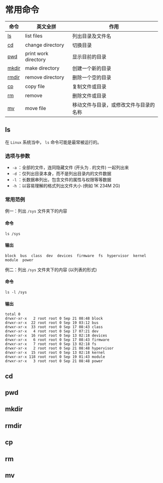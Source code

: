 # 常用命令


| 命令     | 英文全拼                 | 作用                 |
| -------- | ------------------------| ------------------------ |
| [ls](#ls) | list files | 列出目录及文件名 |
| [cd](#cd) | change directory | 切换目录 |
| [pwd](#pwd) | print work directory | 显示目前的目录 |
| [mkdir](#mkdir) | make directory | 创建一个新的目录 |
| [rmdir](#rmdir) | remove directory | 删除一个空的目录 |
| [cp](#cp) | copy file | 复制文件或目录 |
| [rm](#rm) | remove | 删除文件或目录 |
| [mv](#mv) | move file | 移动文件与目录，或修改文件与目录的名称 |


## ls
在 `Linux` 系统当中， `ls` 命令可能是最常被运行的。

### 选项与参数
- `-a` ：全部的文件，连同隐藏文件 (开头为 . 的文件) 一起列出来
- `-d` ：仅列出目录本身，而不是列出目录内的文件数据
- `-l` ：长数据串列出，包含文件的属性与权限等等数据
- `-h` ：以容易理解的格式列出文件大小 (例如 1K 234M 2G)

### 常用范例

例一：列出 `/sys` 文件夹下的内容

#### 命令
```
ls /sys
```

#### 输出
```
block  bus  class  dev  devices  firmware  fs  hypervisor  kernel  module  power
```

例二：列出 `/sys` 文件夹下的内容 (以列表的形式)

#### 命令
```
ls -l /sys
```

#### 输出
```
total 0
drwxr-xr-x   2 root root 0 Sep 21 08:48 block
drwxr-xr-x  22 root root 0 Sep 19 03:12 bus
drwxr-xr-x  33 root root 0 Sep 17 08:43 class
drwxr-xr-x   4 root root 0 Sep 17 07:21 dev
drwxr-xr-x  16 root root 0 Sep 13 02:18 devices
drwxr-xr-x   6 root root 0 Sep 17 08:43 firmware
drwxr-xr-x   7 root root 0 Sep 13 02:18 fs
drwxr-xr-x   2 root root 0 Sep 21 08:48 hypervisor
drwxr-xr-x  15 root root 0 Sep 13 02:18 kernel
drwxr-xr-x 118 root root 0 Sep 19 01:43 module
drwxr-xr-x   3 root root 0 Sep 21 08:48 power
```

## cd

## pwd

## mkdir

## rmdir

## cp

## rm

## mv